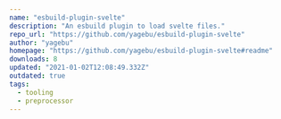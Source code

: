 ```yaml
---
name: "esbuild-plugin-svelte"
description: "An esbuild plugin to load svelte files."
repo_url: "https://github.com/yagebu/esbuild-plugin-svelte"
author: "yagebu"
homepage: "https://github.com/yagebu/esbuild-plugin-svelte#readme"
downloads: 8
updated: "2021-01-02T12:08:49.332Z"
outdated: true
tags: 
  - tooling
  - preprocessor
---
```

